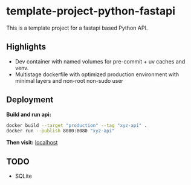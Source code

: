# template-project-python-fastapi

This is a template project for a fastapi based Python API.

## Highlights

- Dev container with named volumes for pre-commit + uv caches and venv.
- Multistage dockerfile with optimized production environment with minimal layers and non-root non-sudo user

## Deployment

**Build and run api:**

```bash
docker build --target "production" --tag "xyz-api" .
docker run --publish 8080:8080 "xyz-api"
```

**Then visit:** [localhost](http://localhost:8080/docs)

## TODO

- SQLite
